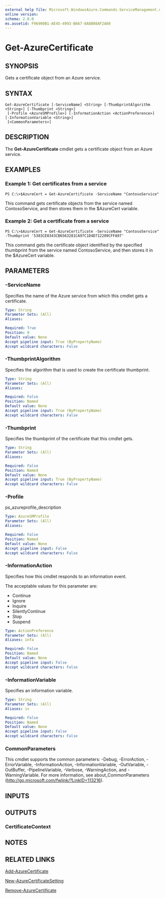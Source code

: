 ```yaml
---
external help file: Microsoft.WindowsAzure.Commands.ServiceManagement.dll-Help.xml
online version: 
schema: 2.0.0
ms.assetid: F96900B1-AE45-4993-B0A7-8A8B08AF2A80
---
```


# Get-AzureCertificate

## SYNOPSIS
Gets a certificate object from an Azure service.

## SYNTAX

```
Get-AzureCertificate [-ServiceName] <String> [-ThumbprintAlgorithm <String>] [-Thumbprint <String>]
 [-Profile <AzureSMProfile>] [-InformationAction <ActionPreference>] [-InformationVariable <String>]
 [<CommonParameters>]
```

## DESCRIPTION
The **Get-AzureCertificate** cmdlet gets a certificate object from an Azure service.

## EXAMPLES

### Example 1: Get certificates from a service
```
PS C:\>$AzureCert = Get-AzureCertificate -ServiceName "ContosoService"
```

This command gets certificate objects from the service named ContosoService, and then stores them in the $AzureCert variable.

### Example 2: Get a certificate from a service
```
PS C:\>$AzureCert = Get-AzureCertificate -ServiceName "ContosoService" -Thumbprint '5383CE0343CB6563281CA97C1D4D712209CFFA97'
```

This command gets the certificate object identified by the specified thumbprint from the service named ContosoService, and then stores it in the $AzureCert variable.

## PARAMETERS

### -ServiceName
Specifies the name of the Azure service from which this cmdlet gets a certificate.

```yaml
Type: String
Parameter Sets: (All)
Aliases: 

Required: True
Position: 0
Default value: None
Accept pipeline input: True (ByPropertyName)
Accept wildcard characters: False
```

### -ThumbprintAlgorithm
Specifies the algorithm that is used to create the certificate thumbprint.

```yaml
Type: String
Parameter Sets: (All)
Aliases: 

Required: False
Position: Named
Default value: None
Accept pipeline input: True (ByPropertyName)
Accept wildcard characters: False
```

### -Thumbprint
Specifies the thumbprint of the certificate that this cmdlet gets.

```yaml
Type: String
Parameter Sets: (All)
Aliases: 

Required: False
Position: Named
Default value: None
Accept pipeline input: True (ByPropertyName)
Accept wildcard characters: False
```

### -Profile
ps_azureprofile_description

```yaml
Type: AzureSMProfile
Parameter Sets: (All)
Aliases: 

Required: False
Position: Named
Default value: None
Accept pipeline input: False
Accept wildcard characters: False
```

### -InformationAction
Specifies how this cmdlet responds to an information event.

The acceptable values for this parameter are:

- Continue
- Ignore
- Inquire
- SilentlyContinue
- Stop
- Suspend

```yaml
Type: ActionPreference
Parameter Sets: (All)
Aliases: infa

Required: False
Position: Named
Default value: None
Accept pipeline input: False
Accept wildcard characters: False
```

### -InformationVariable
Specifies an information variable.

```yaml
Type: String
Parameter Sets: (All)
Aliases: iv

Required: False
Position: Named
Default value: None
Accept pipeline input: False
Accept wildcard characters: False
```

### CommonParameters
This cmdlet supports the common parameters: -Debug, -ErrorAction, -ErrorVariable, -InformationAction, -InformationVariable, -OutVariable, -OutBuffer, -PipelineVariable, -Verbose, -WarningAction, and -WarningVariable. For more information, see about_CommonParameters (http://go.microsoft.com/fwlink/?LinkID=113216).

## INPUTS

## OUTPUTS

### CertificateContext

## NOTES

## RELATED LINKS

[Add-AzureCertificate](./Add-AzureCertificate.md)

[New-AzureCertificateSetting](./New-AzureCertificateSetting.md)

[Remove-AzureCertificate](./Remove-AzureCertificate.md)


